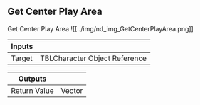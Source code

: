 ## Get Center Play Area
Get Center Play Area
![[../img/nd_img_GetCenterPlayArea.png]]

|Inputs||
|--|--|
| Target | TBLCharacter Object Reference |

|Outputs||
|--|--|
| Return Value | Vector |
